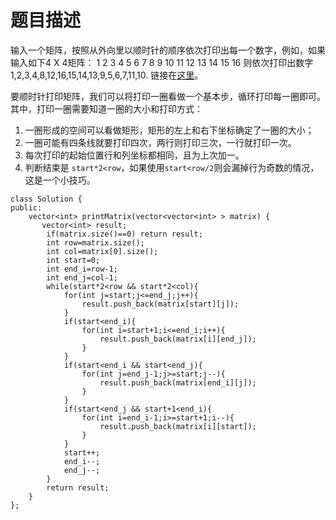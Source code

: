 # 题目描述
输入一个矩阵，按照从外向里以顺时针的顺序依次打印出每一个数字，例如，如果输入如下4 X 4矩阵： 1 2 3 4 5 6 7 8 9 10 11 12 13 14 15 16 则依次打印出数字1,2,3,4,8,12,16,15,14,13,9,5,6,7,11,10. 链接在[这里](https://www.nowcoder.com/practice/9b4c81a02cd34f76be2659fa0d54342a?tpId=13&tqId=11172&tPage=1&rp=1&ru=/ta/coding-interviews&qru=/ta/coding-interviews/question-ranking)。

要顺时针打印矩阵，我们可以将打印一圈看做一个基本步，循环打印每一圈即可。其中，打印一圈需要知道一圈的大小和打印方式：

1. 一圈形成的空间可以看做矩形，矩形的左上和右下坐标确定了一圈的大小；
2. 一圈可能有四条线就要打印四次，两行则打印三次，一行就打印一次。
3. 每次打印的起始位置行和列坐标都相同，且为上次加一。
4. 判断结束是 `start*2<row`，如果使用`start<row/2`则会漏掉行为奇数的情况，这是一个小技巧。

```
class Solution {
public:
    vector<int> printMatrix(vector<vector<int> > matrix) {
       vector<int> result;
        if(matrix.size()==0) return result;
        int row=matrix.size();
        int col=matrix[0].size();
        int start=0;
        int end_i=row-1;
        int end_j=col-1;
        while(start*2<row && start*2<col){
            for(int j=start;j<=end_j;j++){
                result.push_back(matrix[start][j]);
            }
            if(start<end_i){
                for(int i=start+1;i<=end_i;i++){
                    result.push_back(matrix[i][end_j]);
                }
            }
            if(start<end_i && start<end_j){
                for(int j=end_j-1;j>=start;j--){
                    result.push_back(matrix[end_i][j]);
                }
            }
            if(start<end_j && start+1<end_i){
                for(int i=end_i-1;i>=start+1;i--){
                    result.push_back(matrix[i][start]);
                }
            }
            start++;
            end_i--;
            end_j--;
        }
        return result;
    }
};
```